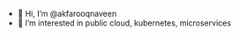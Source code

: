 - 👋 Hi, I’m @akfarooqnaveen
- 👀 I’m interested in public cloud, kubernetes, microservices
<!---
- 💞️ I’m looking to collaborate on ...
- 📫 How to reach me ...
--->
<!---
akfarooqnaveen/akfarooqnaveen is a ✨ special ✨ repository because its `README.md` (this file) appears on your GitHub profile.
You can click the Preview link to take a look at your changes.
--->
